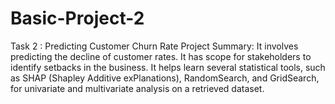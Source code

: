 # Basic-Project-2
Task 2 : Predicting Customer Churn Rate Project Summary: It involves predicting the decline of customer rates. It has scope for stakeholders to identify setbacks in the business. It helps learn several statistical tools, such as SHAP (Shapley Additive exPlanations), RandomSearch, and GridSearch, for univariate and multivariate analysis on a retrieved dataset.
